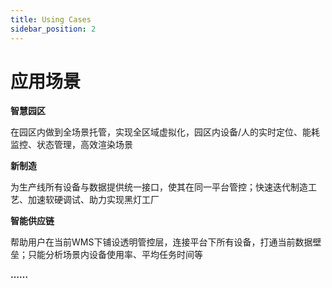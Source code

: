 ```yaml
---
title: Using Cases
sidebar_position: 2
---
```


# 应用场景

**智慧园区**

在园区内做到全场景托管，实现全区域虚拟化，园区内设备/人的实时定位、能耗监控、状态管理，高效渲染场景

**新制造**

为生产线所有设备与数据提供统一接口，使其在同一平台管控；快速迭代制造工艺、加速软硬调试、助力实现黑灯工厂

**智能供应链**

帮助用户在当前WMS下铺设透明管控层，连接平台下所有设备，打通当前数据壁垒；只能分析场景内设备使用率、平均任务时间等

**……**
